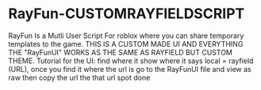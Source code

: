 # RayFun-CUSTOMRAYFIELDSCRIPT
RayFun Is a Mutli User Script For roblox
where you can share temporary templates to the game.
THIS IS A CUSTOM MADE UI AND EVERYTHING THE "RayFunUI" WORKS AS THE SAME AS RAYFIELD BUT CUSTOM THEME.
Tutorial for the UI: find where it show where it says local = rayfield (URL), once you find it where the url is go to the RayFunUI file and view as raw then copy the url the that url spot done